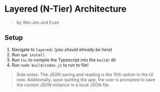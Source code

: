 # Layered (N-Tier) Architecture
> by Wei-Jen and Evan

## Setup
1. Navigate to `layered/` _(you should already be here)_
2. Run `npm install`
3. Run `tsc` to compile the Typescript into the `build/` dir
4. Run `node build/index.js` to run to file!

> Side notes: The JSON saving and reading is the 10th option in the UI now. Additionally, upon quitting the app, the user is prompted to save the current JSON instance in a local JSON file. 
